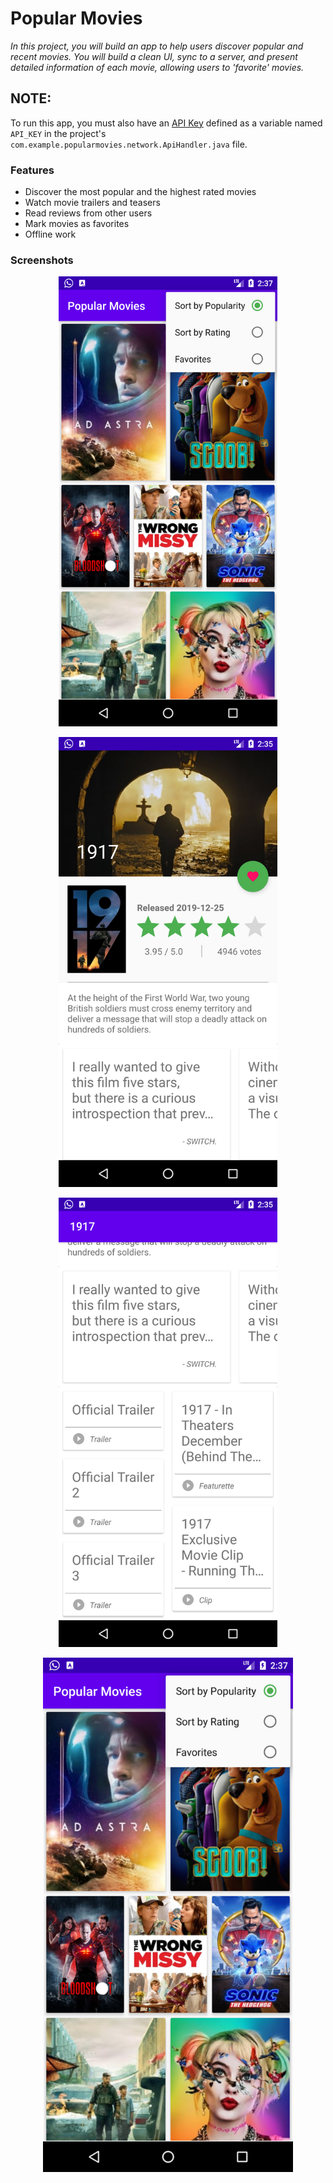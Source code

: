 # Popular Movies

*In this project, you will build an app to help users discover popular and recent movies. You will build a clean UI, sync to a server, and present detailed information of each movie, allowing users to 'favorite' movies.*
## NOTE: 
To run this app, you must also have an [API Key](https://www.themoviedb.org/documentation/api) defined as a variable named `API_KEY` in the project's `com.example.popularmovies.network.ApiHandler.java` file.

### Features
- Discover the most popular and the highest rated movies
- Watch movie trailers and teasers
- Read reviews from other users
- Mark movies as favorites
- Offline work

### Screenshots

<p align="center">
  <img src="https://github.com/Mayank-AMR/popular-movies/blob/master/image/ScreenShot%201.png" width="350" title="ScreenShot 1">
</p>

<p align="center">
  <img src="https://github.com/Mayank-AMR/popular-movies/blob/master/image/ScreenShot%202.png" width="350" alt="accessibility text">
</p>

<p align="center">
  <img src="https://github.com/Mayank-AMR/popular-movies/blob/master/image/ScreenShot%203.png" width="350" alt="accessibility text">
</p>

<div align="center">
    <img src="https://github.com/Mayank-AMR/popular-movies/blob/master/image/ScreenShot%201.png" width="400px"</img> 
</div>
